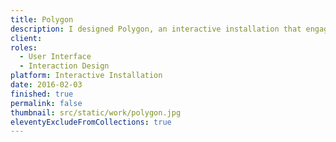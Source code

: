 ```yaml
---
title: Polygon
description: I designed Polygon, an interactive installation that engages a single participant or an entire group, offering multiple interactions based on the sequencer philosophy.
client:
roles:
  - User Interface
  - Interaction Design
platform: Interactive Installation
date: 2016-02-03
finished: true
permalink: false
thumbnail: src/static/work/polygon.jpg
eleventyExcludeFromCollections: true
---
```


